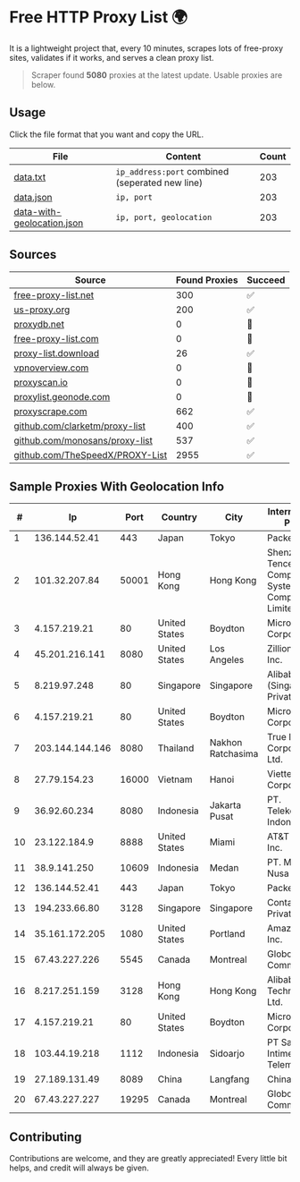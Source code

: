 
# Free HTTP Proxy List 🌍

It is a lightweight project that, every 10 minutes, scrapes lots of free-proxy sites, validates if it works, and serves a clean proxy list.


> Scraper found **5080** proxies at the latest update. Usable proxies are below.

## Usage

Click the file format that you want and copy the URL.


|File|Content|Count|
|----|-------|-----|
|[data.txt](https://raw.githubusercontent.com/themiralay/Proxy-List-World/master/data.txt)|`ip_address:port` combined (seperated new line)|203|
|[data.json](https://raw.githubusercontent.com/themiralay/Proxy-List-World/master/data.json)|`ip, port`|203|
|[data-with-geolocation.json](https://raw.githubusercontent.com/themiralay/Proxy-List-World/master/data-with-geolocation.json)|`ip, port, geolocation`|203|

## Sources

|Source|Found Proxies|Succeed|
|------|-------------|-------|
|[free-proxy-list.net](https://free-proxy-list.net)|300|✅|
|[us-proxy.org](https://www.us-proxy.org)|200|✅|
|[proxydb.net](http://proxydb.net)|0|🚫|
|[free-proxy-list.com](https://free-proxy-list.com/?page=&port=&type%5B%5D=http&type%5B%5D=https&up_time=0&search=Search)|0|🚫|
|[proxy-list.download](https://www.proxy-list.download/HTTP)|26|✅|
|[vpnoverview.com](https://vpnoverview.com/privacy/anonymous-browsing/free-proxy-servers)|0|🚫|
|[proxyscan.io](https://www.proxyscan.io)|0|🚫|
|[proxylist.geonode.com](https://proxylist.geonode.com/api/proxy-list?limit=300&page=1&sort_by=lastChecked&sort_type=desc&protocols=http,https)|0|🚫|
|[proxyscrape.com](https://api.proxyscrape.com/v2/?request=displayproxies&protocol=http&timeout=10000&country=all&ssl=all&anonymity=all)|662|✅|
|[github.com/clarketm/proxy-list](https://raw.githubusercontent.com/clarketm/proxy-list/master/proxy-list-raw.txt)|400|✅|
|[github.com/monosans/proxy-list](https://raw.githubusercontent.com/monosans/proxy-list/main/proxies/http.txt)|537|✅|
|[github.com/TheSpeedX/PROXY-List](https://raw.githubusercontent.com/TheSpeedX/PROXY-List/master/http.txt)|2955|✅|


## Sample Proxies With Geolocation Info

|#|Ip|Port|Country|City|Internet Service Provider|
|-|--|----|-------|----|-------------------------|
|1|136.144.52.41|443|Japan|Tokyo|Packet Host, Inc.|
|2|101.32.207.84|50001|Hong Kong|Hong Kong|Shenzhen Tencent Computer Systems Company Limited|
|3|4.157.219.21|80|United States|Boydton|Microsoft Corporation|
|4|45.201.216.141|8080|United States|Los Angeles|Zillion Network Inc.|
|5|8.219.97.248|80|Singapore|Singapore|Alibaba Cloud (Singapore) Private Limited|
|6|4.157.219.21|80|United States|Boydton|Microsoft Corporation|
|7|203.144.144.146|8080|Thailand|Nakhon Ratchasima|True Internet Corporation CO. Ltd.|
|8|27.79.154.23|16000|Vietnam|Hanoi|Viettel Corporation|
|9|36.92.60.234|8080|Indonesia|Jakarta Pusat|PT. Telekomunikasi Indonesia|
|10|23.122.184.9|8888|United States|Miami|AT&T Services, Inc.|
|11|38.9.141.250|10609|Indonesia|Medan|PT. Media Antar Nusa|
|12|136.144.52.41|443|Japan|Tokyo|Packet Host, Inc.|
|13|194.233.66.80|3128|Singapore|Singapore|Contabo Asia Private Limited|
|14|35.161.172.205|1080|United States|Portland|Amazon.com, Inc.|
|15|67.43.227.226|5545|Canada|Montreal|GloboTech Communications|
|16|8.217.251.159|3128|Hong Kong|Hong Kong|Alibaba (US) Technology Co., Ltd.|
|17|4.157.219.21|80|United States|Boydton|Microsoft Corporation|
|18|103.44.19.218|1112|Indonesia|Sidoarjo|PT Sarana Intimedia Telematika|
|19|27.189.131.49|8089|China|Langfang|Chinanet|
|20|67.43.227.227|19295|Canada|Montreal|GloboTech Communications|



## Contributing

Contributions are welcome, and they are greatly appreciated! Every
little bit helps, and credit will always be given.

